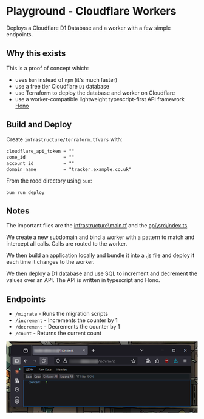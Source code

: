 # Playground - Cloudflare Workers

Deploys a Cloudflare D1 Database and a worker with a few simple endpoints.

## Why this exists

This is a proof of concept which:

- uses `bun` instead of `npm` (it's much faster)
- use a free tier Cloudflare `D1` database
- use Terraform to deploy the database and worker on Cloudflare
- use a worker-compatible lightweight typescript-first API framework [Hono](https://hono.dev/)

## Build and Deploy

Create `infrastructure/terraform.tfvars` with:

```
cloudflare_api_token = ""
zone_id              = ""
account_id           = ""
domain_name          = "tracker.example.co.uk"
```

From the rood directory using `bun`:

```
bun run deploy
```

## Notes

The important files are the [infrastructure\main.tf](infrastructure\main.tf) and the [api\src\index.ts](api\src\index.ts).

We create a new subdomain and bind a worker with a pattern to match and intercept all calls. Calls are routed to the worker.

We then build an application locally and bundle it into a .js file and deploy it each time it changes to the worker.

We then deploy a D1 database and use SQL to increment and decrement the values over an API. The API is written in typescript and Hono.

## Endpoints

- `/migrate` - Runs the migration scripts
- `/increment` - Increments the counter by 1
- `/decrement` - Decrements the counter by 1
- `/count` - Returns the current count

![Increment Endpoint Working](docs/increment-endpoint.png)

